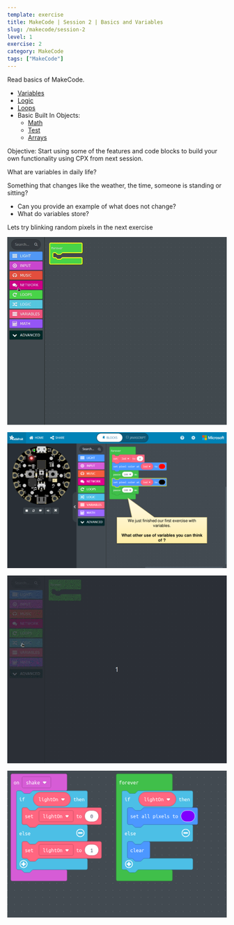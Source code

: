 ```yaml
---
template: exercise
title: MakeCode | Session 2 | Basics and Variables
slug: /makecode/session-2
level: 1
exercise: 2
category: MakeCode
tags: ["MakeCode"]
---
```


Read basics of MakeCode.
 - [Variables](https://makecode.adafruit.com/blocks/variables)
 - [Logic](https://makecode.adafruit.com/blocks/logic)
 - [Loops](https://makecode.adafruit.com/blocks/loops)
 - Basic Built In Objects:
    - [Math](https://makecode.adafruit.com/reference/math)
    - [Test](https://makecode.adafruit.com/reference/text)
    - [Arrays](https://makecode.adafruit.com/reference/arrays)

Objective: Start using some of the features and code blocks to build your own functionality using CPX from next session.

What are variables in daily life?

Something that changes like the weather, the time, someone is standing or
sitting?
 - Can you provide an example of what does not change?
 - What do variables store?

Lets try blinking random pixels in the next exercise

![variable](session2.gif)

![variable screen 12](e2-12.png)

![lightOn coding](lightOn.gif)

![lightOn](lightOn.png)